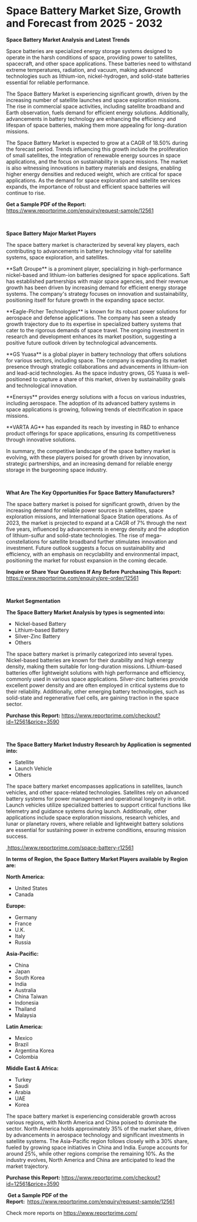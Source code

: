 <p><h1>Space Battery Market Size, Growth and Forecast from 2025 - 2032</h1></p><p><strong>Space Battery Market Analysis and Latest Trends</strong></p>
<p><p>Space batteries are specialized energy storage systems designed to operate in the harsh conditions of space, providing power to satellites, spacecraft, and other space applications. These batteries need to withstand extreme temperatures, radiation, and vacuum, making advanced technologies such as lithium-ion, nickel-hydrogen, and solid-state batteries essential for reliable performance.</p><p>The Space Battery Market is experiencing significant growth, driven by the increasing number of satellite launches and space exploration missions. The rise in commercial space activities, including satellite broadband and Earth observation, fuels demand for efficient energy solutions. Additionally, advancements in battery technology are enhancing the efficiency and lifespan of space batteries, making them more appealing for long-duration missions.</p><p>The Space Battery Market is expected to grow at a CAGR of 18.50% during the forecast period. Trends influencing this growth include the proliferation of small satellites, the integration of renewable energy sources in space applications, and the focus on sustainability in space missions. The market is also witnessing innovations in battery materials and designs, enabling higher energy densities and reduced weight, which are critical for space applications. As the demand for space exploration and satellite services expands, the importance of robust and efficient space batteries will continue to rise.</p></p>
<p><strong>Get a Sample PDF of the Report:&nbsp;</strong> <a href="https://www.reportprime.com/enquiry/request-sample/12561?utm_campaign=2235&utm_medium=2&utm_source=Github&utm_content=ia&utm_term=19032025&utm_id=space-battery">https://www.reportprime.com/enquiry/request-sample/12561</a></p>
<p>&nbsp;</p>
<p><strong>Space Battery Major Market Players</strong></p>
<p><p>The space battery market is characterized by several key players, each contributing to advancements in battery technology vital for satellite systems, space exploration, and satellites. </p><p>**Saft Groupe** is a prominent player, specializing in high-performance nickel-based and lithium-ion batteries designed for space applications. Saft has established partnerships with major space agencies, and their revenue growth has been driven by increasing demand for efficient energy storage systems. The company's strategy focuses on innovation and sustainability, positioning itself for future growth in the expanding space sector.</p><p>**Eagle-Picher Technologies** is known for its robust power solutions for aerospace and defense applications. The company has seen a steady growth trajectory due to its expertise in specialized battery systems that cater to the rigorous demands of space travel. The ongoing investment in research and development enhances its market position, suggesting a positive future outlook driven by technological advancements.</p><p>**GS Yuasa** is a global player in battery technology that offers solutions for various sectors, including space. The company is expanding its market presence through strategic collaborations and advancements in lithium-ion and lead-acid technologies. As the space industry grows, GS Yuasa is well-positioned to capture a share of this market, driven by sustainability goals and technological innovation.</p><p>**Enersys** provides energy solutions with a focus on various industries, including aerospace. The adoption of its advanced battery systems in space applications is growing, following trends of electrification in space missions. </p><p>**VARTA AG** has expanded its reach by investing in R&D to enhance product offerings for space applications, ensuring its competitiveness through innovative solutions.</p><p>In summary, the competitive landscape of the space battery market is evolving, with these players poised for growth driven by innovation, strategic partnerships, and an increasing demand for reliable energy storage in the burgeoning space industry.</p></p>
<p>&nbsp;</p>
<p><strong>What Are The Key Opportunities For Space Battery Manufacturers?</strong></p>
<p><p>The space battery market is poised for significant growth, driven by the increasing demand for reliable power sources in satellites, space exploration missions, and International Space Station operations. As of 2023, the market is projected to expand at a CAGR of 7% through the next five years, influenced by advancements in energy density and the adoption of lithium-sulfur and solid-state technologies. The rise of mega-constellations for satellite broadband further stimulates innovation and investment. Future outlook suggests a focus on sustainability and efficiency, with an emphasis on recyclability and environmental impact, positioning the market for robust expansion in the coming decade.</p></p>
<p><strong>Inquire or Share Your Questions If Any Before Purchasing This Report:</strong> <a href="https://www.reportprime.com/enquiry/pre-order/12561?utm_campaign=2235&utm_medium=2&utm_source=Github&utm_content=ia&utm_term=19032025&utm_id=space-battery">https://www.reportprime.com/enquiry/pre-order/12561</a></p>
<p>&nbsp;</p>
<p><strong>Market Segmentation</strong></p>
<p><strong>The Space Battery Market Analysis by types is segmented into:</strong></p>
<p><ul><li>Nickel-based Battery</li><li>Lithium-based Battery</li><li>Silver-Zinc Battery</li><li>Others</li></ul></p>
<p><p>The space battery market is primarily categorized into several types. Nickel-based batteries are known for their durability and high energy density, making them suitable for long-duration missions. Lithium-based batteries offer lightweight solutions with high performance and efficiency, commonly used in various space applications. Silver-zinc batteries provide excellent power density and are often employed in critical systems due to their reliability. Additionally, other emerging battery technologies, such as solid-state and regenerative fuel cells, are gaining traction in the space sector.</p></p>
<p><strong>Purchase this Report:&nbsp;</strong><a href="https://www.reportprime.com/checkout?id=12561&price=3590&utm_campaign=2235&utm_medium=2&utm_source=Github&utm_content=ia&utm_term=19032025&utm_id=space-battery">https://www.reportprime.com/checkout?id=12561&price=3590</a></p>
<p>&nbsp;</p>
<p><strong>The Space Battery Market Industry Research by Application is segmented into:</strong></p>
<p><ul><li>Satellite</li><li>Launch Vehicle</li><li>Others</li></ul></p>
<p><p>The space battery market encompasses applications in satellites, launch vehicles, and other space-related technologies. Satellites rely on advanced battery systems for power management and operational longevity in orbit. Launch vehicles utilize specialized batteries to support critical functions like telemetry and guidance systems during launch. Additionally, other applications include space exploration missions, research vehicles, and lunar or planetary rovers, where reliable and lightweight battery solutions are essential for sustaining power in extreme conditions, ensuring mission success.</p></p>
<p><a href="https://www.reportprime.com/space-battery-r12561?utm_campaign=2235&utm_medium=2&utm_source=Github&utm_content=ia&utm_term=19032025&utm_id=space-battery">&nbsp;https://www.reportprime.com/space-battery-r12561</a></p>
<p><strong>In terms of Region, the Space Battery Market Players available by Region are:</strong></p>
<p>
    <p> <strong> North America: </strong>
        <ul>
            <li>United States</li>
            <li>Canada</li>
        </ul>
        </p> 
    <p> <strong> Europe: </strong>
        <ul>
            <li>Germany</li>
            <li>France</li>
            <li>U.K.</li>
            <li>Italy</li>
            <li>Russia</li>
        </ul>
        </p> 
    <p> <strong> Asia-Pacific: </strong>
        <ul>
            <li>China</li>
            <li>Japan</li>
            <li>South Korea</li>
            <li>India</li>
            <li>Australia</li>
            <li>China Taiwan</li>
            <li>Indonesia</li>
            <li>Thailand</li>
            <li>Malaysia</li>
        </ul>
        </p> 
    <p> <strong> Latin America: </strong>
        <ul>
            <li>Mexico</li>
            <li>Brazil</li>
            <li>Argentina Korea</li>
            <li>Colombia</li>
        </ul>
        </p> 
    <p> <strong> Middle East & Africa: </strong>
        <ul>
            <li>Turkey</li>
            <li>Saudi</li>
            <li>Arabia</li>
            <li>UAE</li>
            <li>Korea</li>
        </ul>
    </p>
    </p>
<p><p>The space battery market is experiencing considerable growth across various regions, with North America and China poised to dominate the sector. North America holds approximately 35% of the market share, driven by advancements in aerospace technology and significant investments in satellite systems. The Asia-Pacific region follows closely with a 30% share, fueled by growing space initiatives in China and India. Europe accounts for around 25%, while other regions comprise the remaining 10%. As the industry evolves, North America and China are anticipated to lead the market trajectory.</p></p>
<p><strong>Purchase this Report: </strong><a href="https://www.reportprime.com/checkout?id=12561&price=3590&utm_campaign=2235&utm_medium=2&utm_source=Github&utm_content=ia&utm_term=19032025&utm_id=space-battery">https://www.reportprime.com/checkout?id=12561&price=3590</a></p>
<p>&nbsp;<strong>Get a Sample PDF of the Report:&nbsp;&nbsp;</strong><a href="https://www.reportprime.com/enquiry/request-sample/12561?utm_campaign=2235&utm_medium=2&utm_source=Github&utm_content=ia&utm_term=19032025&utm_id=space-battery">https://www.reportprime.com/enquiry/request-sample/12561</a></p>
<p><strong></strong></p>
<p>Check more reports on <a href="https://www.reportprime.com/?utm_campaign=2235&utm_medium=2&utm_source=Github&utm_content=ia&utm_term=19032025&utm_id=space-battery">https://www.reportprime.com/</a></p>